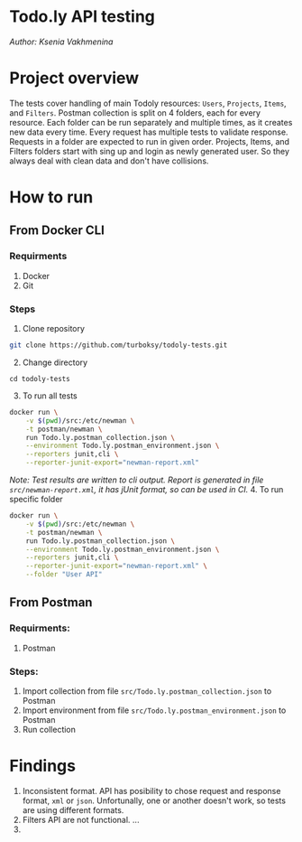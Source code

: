 # Todo.ly API testing
_Author: Ksenia Vakhmenina_

# Project overview

The tests cover handling of main Todoly resources: `Users`, `Projects`, `Items`, and `Filters`. Postman collection is split on 4 folders, each for every resource. Each folder can be run separately and multiple times, as it creates new data every time. Every request has multiple tests to validate response. Requests in a folder are expected to run in given order.
Projects, Items, and Filters folders start with sing up and login as newly generated user. So they always deal with clean data and don't have collisions.

# How to run

## From Docker CLI

### Requirments
1. Docker
2. Git

### Steps
1. Clone repository
```bash
git clone https://github.com/turboksy/todoly-tests.git
```
2. Change directory
```
cd todoly-tests
```
3. To run all tests
```bash
docker run \
    -v $(pwd)/src:/etc/newman \
    -t postman/newman \
    run Todo.ly.postman_collection.json \
    --environment Todo.ly.postman_environment.json \
    --reporters junit,cli \
    --reporter-junit-export="newman-report.xml"
```
_Note: Test results are written to cli output. Report is generated in file `src/newman-report.xml`, it has jUnit format, so can be used in CI._
4. To run specific folder
```bash
docker run \
    -v $(pwd)/src:/etc/newman \
    -t postman/newman \
    run Todo.ly.postman_collection.json \
    --environment Todo.ly.postman_environment.json \
    --reporters junit,cli \
    --reporter-junit-export="newman-report.xml" \
    --folder "User API"
```


## From Postman

### Requirments:
1. Postman

### Steps:
1. Import collection from file `src/Todo.ly.postman_collection.json` to Postman
2. Import environment from file `src/Todo.ly.postman_environment.json` to Postman
3. Run collection

# Findings

1. Inconsistent format.
API has posibility to chose request and response format, `xml` or `json`. Unfortunally, one or another doesn't work, so tests are using different formats.
2. Filters API are not functional. ...
3.

